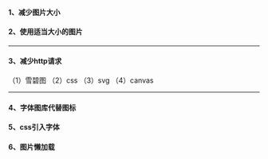 #### 1、减少图片大小
#### 2、使用适当大小的图片
****
#### 3、减少http请求
（1）雪碧图
（2）css
（3）svg
（4）canvas
****
#### 4、字体图库代替图标
#### 5、css引入字体
#### 6、图片懒加载

